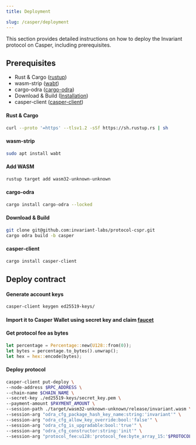 ```yaml
---
title: Deployment

slug: /casper/deployment
---
```


This section provides detailed instructions on how to deploy the Invariant protocol on Casper, including prerequisites.

## Prerequisites

- Rust & Cargo ([rustup](https://www.rust-lang.org/tools/install))
- wasm-strip ([wabt](https://github.com/WebAssembly/wabt))
- cargo-odra ([cargo-odra](https://github.com/odradev/cargo-odra))
- Download & Build ([Installation](/docs/casper/installation))
- casper-client ([casper-client](https://github.com/casper-ecosystem/casper-client-rs))

#### Rust & Cargo

```bash
curl --proto '=https' --tlsv1.2 -sSf https://sh.rustup.rs | sh
```

#### wasm-strip

```bash
sudo apt install wabt
```

#### Add WASM

```bash
rustup target add wasm32-unknown-unknown
```

#### cargo-odra

```bash
cargo install cargo-odra --locked
```

#### Download & Build

```bash
git clone git@github.com:invariant-labs/protocol-cspr.git
cargo odra build -b casper
```

#### casper-client

```bash
cargo install casper-client
```

## Deploy contract

#### Generate account keys

```bash
casper-client keygen ed25519-keys/
```

#### Import it to Casper Wallet using secret key and claim [faucet](https://testnet.cspr.live/tools/faucet)

#### Get protocol fee as bytes

```rust
let percentage = Percentage::new(U128::from(0));
let bytes = percentage.to_bytes().unwrap();
let hex = hex::encode(bytes);
```

#### Deploy protocol

```bash
casper-client put-deploy \
--node-address $RPC_ADDRESS \
--chain-name $CHAIN_NAME \
--secret-key ./ed25519-keys/secret_key.pem \
--payment-amount $PAYMENT_AMOUNT \
--session-path ./target/wasm32-unknown-unknown/release/invariant.wasm \
--session-arg "odra_cfg_package_hash_key_name:string:'invariant'" \
--session-arg "odra_cfg_allow_key_override:bool:'false'" \
--session-arg "odra_cfg_is_upgradable:bool:'true'" \
--session-arg "odra_cfg_constructor:string:'init'" \
--session-arg "protocol_fee:u128:'protocol_fee:byte_array_15:'$PROTOCOL_FEE_AS_BYTES'"
```
